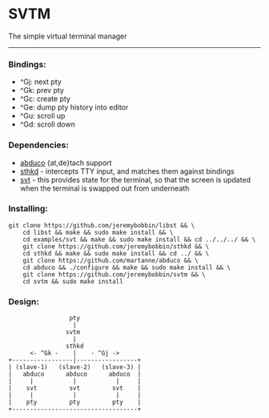 # SVTM

The simple virtual terminal manager

---

### Bindings:

- ^Gj: next pty
- ^Gk: prev pty
- ^Gc: create pty
- ^Ge: dump pty history into editor
- ^Gu: scroll up
- ^Gd: scroll down

### Dependencies:

- [abduco](https://github.com/martanne/abduco)
	{at,de}tach support
- [sthkd](https://github.com/jeremybobbin/sthkd) -
	intercepts TTY input, and matches them against bindings
- [svt](https://github.com/jeremybobbin/libst/tree/master/examples/svt) -
	this provides state for the terminal, so that the screen is updated when the terminal is swapped out from underneath



### Installing:

```
git clone https://github.com/jeremybobbin/libst && \
	cd libst && make && sudo make install && \
	cd examples/svt && make && sudo make install && cd ../../../ && \
	git clone https://github.com/jeremybobbin/sthkd && \
	cd sthkd && make && sudo make install && cd ../ && \
	git clone https://github.com/martanne/abduco && \
	cd abduco && ./configure && make && sudo make install && \
	git clone https://github.com/jeremybobbin/svtm && \
	cd svtm && sudo make install
```

### Design:

```
                 pty                 
                  |                  
                svtm                 
                  |                  
                sthkd                
      <- ^Gk -    |    - ^Gj ->      
+-----------------|-----------------+
| (slave-1)   (slave-2)   (slave-3) |
|   abduco      abduco      abduco  |
|     |           |           |     |
|    svt         svt         svt    |
|     |           |           |     |
|    pty         pty         pty    |
+-----------------------------------+
```
